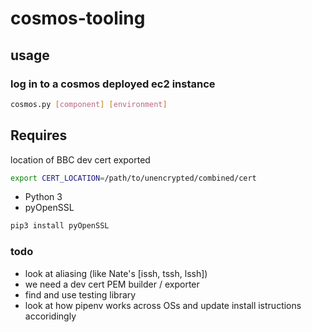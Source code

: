 # cosmos-tooling

## usage

### log in to a cosmos deployed ec2 instance

```bash
cosmos.py [component] [environment]
```

## Requires

location of BBC dev cert exported

```bash
export CERT_LOCATION=/path/to/unencrypted/combined/cert
```

* Python 3
* pyOpenSSL

```bash
pip3 install pyOpenSSL
```

### todo

* look at aliasing (like Nate's [issh, tssh, lssh])
* we need a dev cert PEM builder / exporter
* find and use testing library
* look at how pipenv works across OSs and update install istructions accoridingly
